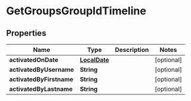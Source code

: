 

# GetGroupsGroupIdTimeline

## Properties

Name | Type | Description | Notes
------------ | ------------- | ------------- | -------------
**activatedOnDate** | [**LocalDate**](LocalDate.md) |  |  [optional]
**activatedByUsername** | **String** |  |  [optional]
**activatedByFirstname** | **String** |  |  [optional]
**activatedByLastname** | **String** |  |  [optional]



